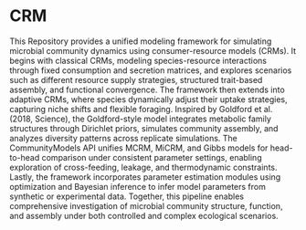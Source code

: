 # CRM
This Repository provides a unified modeling framework for simulating microbial community dynamics using consumer-resource models (CRMs). It begins with classical CRMs, modeling species-resource interactions through fixed consumption and secretion matrices, and explores scenarios such as different resource supply strategies, structured trait-based assembly, and functional convergence. The framework then extends into adaptive CRMs, where species dynamically adjust their uptake strategies, capturing niche shifts and flexible foraging. Inspired by Goldford et al. (2018, Science), the Goldford-style model integrates metabolic family structures through Dirichlet priors, simulates community assembly, and analyzes diversity patterns across replicate simulations. The CommunityModels API unifies MCRM, MiCRM, and Gibbs models for head-to-head comparison under consistent parameter settings, enabling exploration of cross-feeding, leakage, and thermodynamic constraints. Lastly, the framework incorporates parameter estimation modules using optimization and Bayesian inference to infer model parameters from synthetic or experimental data. Together, this pipeline enables comprehensive investigation of microbial community structure, function, and assembly under both controlled and complex ecological scenarios.
